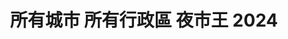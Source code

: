 ---
title: "所有城市 所有行政區 夜市王 2024"
keywords:
  - 美食競賽
  - 台灣美食
  - 美食精選
datePublished: "2025-06-30"
dateModified: "2025-07-01"
city: "所有城市"
district: "所有行政區"
award: "夜市王"
year: "2024"
page: 4
count: 60

restaurants:
  - name: "一中8兩碳烤雞排"
    address: "台中市北區尊賢街9號"
    phone: "0923177364 "
    geo: "24.149081762910342, 120.68496511081464"
    google_map: "https://maps.app.goo.gl/udJuSREHVQJeAXS67"
    footinder: "https://footinder.com.tw/%E5%8F%B0%E4%B8%AD%E5%B8%82%E5%8C%97%E5%8D%80/168283/"
    official: "https://www.facebook.com/8BQChicken/"
    award:
    - name: "夜市王"
      year: "2024"
  - name: "一中蠔大一口-蚵蛋燒"
    address: "台中市北區一中街261號"
    phone: "0956118020"
    geo: "24.153726894209537, 120.68673547961365"
    google_map: "https://maps.app.goo.gl/bbLmv7W9LovuJQGb6"
    footinder: "https://footinder.com.tw/%E5%8F%B0%E4%B8%AD%E5%B8%82%E5%8C%97%E5%8D%80/362061/"
    official: "https://www.instagram.com/kirk791205/"
    award:
    - name: "夜市王"
      year: "2024"
  - name: "手工臭豆腐"
    address: "台中市北區一中街21-2號"
    phone: "0422234614"
    geo: "24.14723632436117, 120.68414831318003"
    google_map: "https://maps.app.goo.gl/5ianHzWsDEYM4khT9"
    footinder: "https://footinder.com.tw/%E5%8F%B0%E4%B8%AD%E5%B8%82%E5%8C%97%E5%8D%80/362055/"
    official: ""
    award:
    - name: "夜市王"
      year: "2024"
  - name: "一中豐仁冰"
    address: "台中市北區育才街3巷4-6號"
    phone: "0972371659"
    geo: "24.148996881217798, 120.68655185208956"
    google_map: "https://maps.app.goo.gl/XbpRUoLBX6qc213W6"
    footinder: "https://footinder.com.tw/%E5%8F%B0%E4%B8%AD%E5%B8%82%E5%8C%97%E5%8D%80/362057/"
    official: "https://www.facebook.com/fengren1946"
    award:
    - name: "夜市王"
      year: "2024"
  - name: "蘇坤蔚牛排 Sukhumvit STEAK"
    address: "台中市北區一中街99號"
    phone: "0422250003"
    geo: "24.150229570482065, 120.68537062420684"
    google_map: "https://maps.app.goo.gl/uXV9DoCZHr1XCe5r6"
    footinder: "https://footinder.com.tw/%E5%8F%B0%E4%B8%AD%E5%B8%82%E5%8C%97%E5%8D%80/362075/"
    official: "https://www.facebook.com/SukhumvitSTEAK"
    award:
    - name: "夜市王"
      year: "2024"
  - name: "益香轟炸魷魚"
    address: "台中市北區一中街43號"
    phone: ""
    geo: "24.148967855271774, 120.68493632362058"
    google_map: "https://maps.app.goo.gl/Uu6vQAToKHgMJorYA"
    footinder: "https://footinder.com.tw/%E5%8F%B0%E4%B8%AD%E5%B8%82%E5%8C%97%E5%8D%80/362083/"
    official: ""
    award:
    - name: "夜市王"
      year: "2024"
  - name: "食の初-炸蛋雞魯飯職人專門店"
    address: "台中市北區三民路三段126巷3號1F"
    phone: ""
    geo: "24.15019702388631, 120.68481586986209"
    google_map: "https://maps.app.goo.gl/nyHkGoFcPoxnHrGCA"
    footinder: "https://footinder.com.tw/%E5%8F%B0%E4%B8%AD%E5%B8%82%E5%8C%97%E5%8D%80/362079/"
    official: "https://www.facebook.com/profile.php?id=61552642976611"
    award:
    - name: "夜市王"
      year: "2024"
  - name: "盧の堡半月燒餡餅"
    address: "台中市北區育才南街31號"
    phone: "0915722388"
    geo: "24.14807353852073, 120.68537514286655"
    google_map: "https://maps.app.goo.gl/Dfp73uzswcCyxUMA9"
    footinder: "https://footinder.com.tw/%E5%8F%B0%E4%B8%AD%E5%B8%82%E5%8C%97%E5%8D%80/362087/"
    official: ""
    award:
    - name: "夜市王"
      year: "2024"
  - name: "桐生日式可麗餅"
    address: "台中市北區一中街179巷1號"
    phone: "0422252665"
    geo: "24.151964710260586, 120.68604025849613"
    google_map: "https://maps.app.goo.gl/z1LyQ2dEUJ4BTfWt9"
    footinder: "https://footinder.com.tw/%E5%8F%B0%E4%B8%AD%E5%B8%82%E5%8C%97%E5%8D%80/137870/"
    official: "https://www.kiryucrepe.com/"
    award:
    - name: "夜市王"
      year: "2024"
---